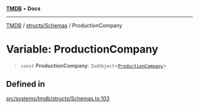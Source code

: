 [**TMDB**](../../../README.md) • **Docs**

***

[TMDB](../../../README.md) / [structs/Schemas](../README.md) / ProductionCompany

# Variable: ProductionCompany

> `const` **ProductionCompany**: `ZodObject`\<[`ProductionCompany`](../type-aliases/ProductionCompany.md)\>

## Defined in

[src/systems/tmdb/structs/Schemas.ts:103](https://github.com/Norviah/media-hub/blob/e3dc67aa1738d9ad44e6a4419ef7e26de86e1452/src/systems/tmdb/structs/Schemas.ts#L103)
